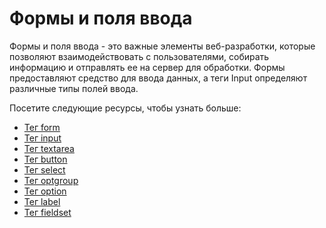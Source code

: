 # Формы и поля ввода

Формы и поля ввода - это важные элементы веб-разработки, которые позволяют взаимодействовать с пользователями, собирать информацию и отправлять ее на сервер для обработки. Формы предоставляют средство для ввода данных, а теги Input определяют различные типы полей ввода.

Посетите следующие ресурсы, чтобы узнать больше:
- [Тег form](Tag%20<form>/README.md)
- [Тег input](Tag%20<input>/README.md)
- [Тег textarea](Tag%20<textarea>/README.md)
- [Тег button](Tag%20<button>/README.md)
- [Тег select](Tag%20<select>/README.md)
- [Тег optgroup](Tag%20<optgroup>/README.md)
- [Тег option](Tag%20<option>/README.md)
- [Тег label](Tag%20<label>/README.md)
- [Тег fieldset](Tag%20<fieldset>/README.md)